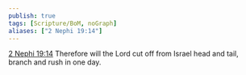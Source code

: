 ```yaml
---
publish: true
tags: [Scripture/BoM, noGraph]
aliases: ["2 Nephi 19:14"]
---
```

[2 Nephi 19:14](https://churchofjesuschrist.org/study/scriptures/bofm/2-ne/19?lang=eng&id=p14#p14) Therefore will the Lord cut off from Israel head and tail, branch and rush in one day.
